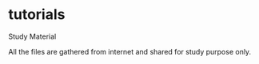 # tutorials
Study Material

All the files are gathered from internet and shared for study purpose only.
